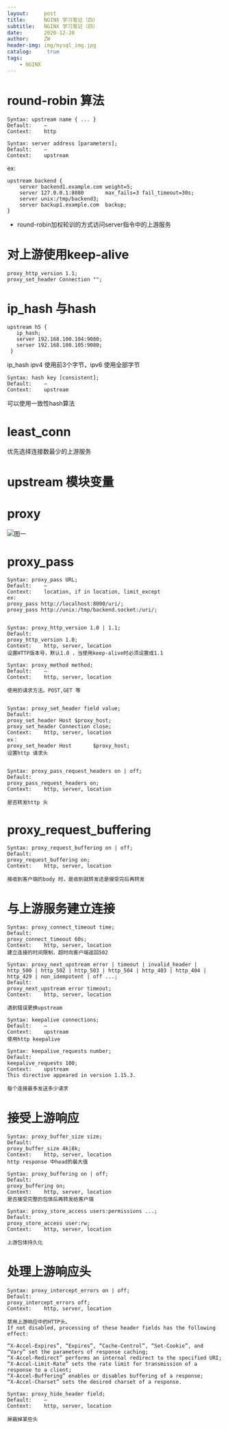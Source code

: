 ```yaml
---
layout:     post
title:      NGINX 学习笔记（四）
subtitle:   NGINX 学习笔记（四）
date:       2020-12-20
author:     ZW
header-img: img/mysql_img.jpg
catalog: 	 true
tags:
    - NGINX
---
```


# round-robin 算法
```
Syntax:	upstream name { ... }
Default:	—
Context:	http

Syntax:	server address [parameters];
Default:	—
Context:	upstream
```
ex:
```
upstream backend {
    server backend1.example.com weight=5;
    server 127.0.0.1:8080       max_fails=3 fail_timeout=30s;
    server unix:/tmp/backend3;
    server backup1.example.com  backup;
}
```

* round-robin加权轮训的方式访问server指令中的上游服务

# 对上游使用keep-alive
```
proxy_http_version 1.1;    
proxy_set_header Connection "";
```


# ip_hash 与hash
```shell script
upstream h5 {
   ip_hash;
   server 192.168.100.104:9080;
   server 192.168.100.105:9080;
 }
```
ip_hash ipv4 使用前3个字节，ipv6 使用全部字节

```
Syntax:	hash key [consistent];
Default:	—
Context:	upstream
```
可以使用一致性hash算法


# least_conn
优先选择连接数最少的上游服务

# upstream 模块变量

# proxy 

![图一](/img/20201224202032.jpg)


# proxy_pass
```shell script
Syntax:	proxy_pass URL;
Default:	—
Context:	location, if in location, limit_except
ex:
proxy_pass http://localhost:8000/uri/;
proxy_pass http://unix:/tmp/backend.socket:/uri/;


Syntax:	proxy_http_version 1.0 | 1.1;
Default:	
proxy_http_version 1.0;
Context:	http, server, location
设置HTTP版本号，默认1.0 ，当使用keep-alive时必须设置成1.1

Syntax:	proxy_method method;
Default:	—
Context:	http, server, location

使用的请求方法。POST,GET 等


Syntax:	proxy_set_header field value;
Default:	
proxy_set_header Host $proxy_host;
proxy_set_header Connection close;
Context:	http, server, location
ex：
proxy_set_header Host       $proxy_host;
设置http 请求头


Syntax:	proxy_pass_request_headers on | off;
Default:	
proxy_pass_request_headers on;
Context:	http, server, location

是否转发http 头

```

# proxy_request_buffering
```shell script
Syntax:	proxy_request_buffering on | off;
Default:	
proxy_request_buffering on;
Context:	http, server, location

接收到客户端的body 时，是收到就转发还是接受完后再转发
```

# 与上游服务建立连接

```shell script
Syntax:	proxy_connect_timeout time;
Default:	
proxy_connect_timeout 60s;
Context:	http, server, location
建立连接的时间限制，超时向客户端返回502
```

```shell script
Syntax:	proxy_next_upstream error | timeout | invalid_header | http_500 | http_502 | http_503 | http_504 | http_403 | http_404 | http_429 | non_idempotent | off ...;
Default:	
proxy_next_upstream error timeout;
Context:	http, server, location

遇到错误更换upstream
```

```shell script
Syntax:	keepalive connections;
Default:	—
Context:	upstream
使用http keepalive
```

```shell script
Syntax:	keepalive_requests number;
Default:	
keepalive_requests 100;
Context:	upstream
This directive appeared in version 1.15.3.

每个连接最多发送多少请求
```

# 接受上游响应
```shell script
Syntax:	proxy_buffer_size size;
Default:	
proxy_buffer_size 4k|8k;
Context:	http, server, location
http response 中head的最大值
```

```shell script
Syntax:	proxy_buffering on | off;
Default:	
proxy_buffering on;
Context:	http, server, location
是否接受完整的包体后再转发给客户端
```

```shell script
Syntax:	proxy_store_access users:permissions ...;
Default:	
proxy_store_access user:rw;
Context:	http, server, location

上游包体持久化
```

# 处理上游响应头
```shell script
Syntax:	proxy_intercept_errors on | off;
Default:	
proxy_intercept_errors off;
Context:	http, server, location

禁用上游响应中的HTTP头。
If not disabled, processing of these header fields has the following effect:

“X-Accel-Expires”, “Expires”, “Cache-Control”, “Set-Cookie”, and “Vary” set the parameters of response caching;
“X-Accel-Redirect” performs an internal redirect to the specified URI;
“X-Accel-Limit-Rate” sets the rate limit for transmission of a response to a client;
“X-Accel-Buffering” enables or disables buffering of a response;
“X-Accel-Charset” sets the desired charset of a response.
```

```shell script
Syntax:	proxy_hide_header field;
Default:	—
Context:	http, server, location

屏蔽掉某些头
```


